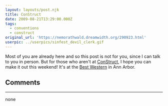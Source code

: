 ```yaml
---
layout: layouts/post.njk
title: ConStruct
date: 2009-08-21T13:29:00.000Z
tags:
  - conventions
  - construct
original_url: 'https://nemorathwald.dreamwidth.org/290923.html'
userpic: ../userpics/sinfest_devil_clerk.gif
---
```

Most of you are already here and so this post is not for you, since I can talk to you in person. But for those who aren't at [ConStruct](http://constructacon.org/), I hope you can make it out this weekend! It's at the [Best Western](http://book.bestwestern.com/bestwestern/productInfo.do?propertyCode=23137) in Ann Arbor.

## Comments

---

none
